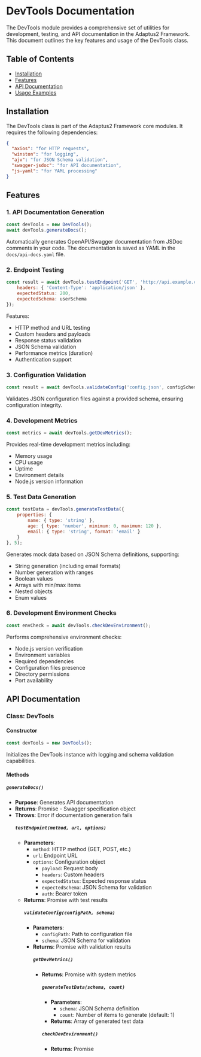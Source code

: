 # DevTools Documentation

The DevTools module provides a comprehensive set of utilities for development, testing, and API documentation in the Adaptus2 Framework. This document outlines the key features and usage of the DevTools class.

## Table of Contents
- [Installation](#installation)
- [Features](#features)
- [API Documentation](#api-documentation)
- [Usage Examples](#usage-examples)

## Installation

The DevTools class is part of the Adaptus2 Framework core modules. It requires the following dependencies:
```json
{
  "axios": "for HTTP requests",
  "winston": "for logging",
  "ajv": "for JSON Schema validation",
  "swagger-jsdoc": "for API documentation",
  "js-yaml": "for YAML processing"
}
```

## Features

### 1. API Documentation Generation
```javascript
const devTools = new DevTools();
await devTools.generateDocs();
```
Automatically generates OpenAPI/Swagger documentation from JSDoc comments in your code. The documentation is saved as YAML in the `docs/api-docs.yaml` file.

### 2. Endpoint Testing
```javascript
const result = await devTools.testEndpoint('GET', 'http://api.example.com/users', {
    headers: { 'Content-Type': 'application/json' },
    expectedStatus: 200,
    expectedSchema: userSchema
});
```
Features:
- HTTP method and URL testing
- Custom headers and payloads
- Response status validation
- JSON Schema validation
- Performance metrics (duration)
- Authentication support

### 3. Configuration Validation
```javascript
const result = await devTools.validateConfig('config.json', configSchema);
```
Validates JSON configuration files against a provided schema, ensuring configuration integrity.

### 4. Development Metrics
```javascript
const metrics = await devTools.getDevMetrics();
```
Provides real-time development metrics including:
- Memory usage
- CPU usage
- Uptime
- Environment details
- Node.js version information

### 5. Test Data Generation
```javascript
const testData = devTools.generateTestData({
    properties: {
        name: { type: 'string' },
        age: { type: 'number', minimum: 0, maximum: 120 },
        email: { type: 'string', format: 'email' }
    }
}, 5);
```
Generates mock data based on JSON Schema definitions, supporting:
- String generation (including email formats)
- Number generation with ranges
- Boolean values
- Arrays with min/max items
- Nested objects
- Enum values

### 6. Development Environment Checks
```javascript
const envCheck = await devTools.checkDevEnvironment();
```
Performs comprehensive environment checks:
- Node.js version verification
- Environment variables
- Required dependencies
- Configuration files presence
- Directory permissions
- Port availability

## API Documentation

### Class: DevTools

#### Constructor
```javascript
const devTools = new DevTools();
```
Initializes the DevTools instance with logging and schema validation capabilities.

#### Methods

##### `generateDocs()`
- **Purpose**: Generates API documentation
- **Returns**: Promise<Object> - Swagger specification object
- **Throws**: Error if documentation generation fails

##### `testEndpoint(method, url, options)`
- **Parameters**:
  - `method`: HTTP method (GET, POST, etc.)
  - `url`: Endpoint URL
  - `options`: Configuration object
    - `payload`: Request body
    - `headers`: Custom headers
    - `expectedStatus`: Expected response status
    - `expectedSchema`: JSON Schema for validation
    - `auth`: Bearer token
- **Returns**: Promise<Object> with test results

##### `validateConfig(configPath, schema)`
- **Parameters**:
  - `configPath`: Path to configuration file
  - `schema`: JSON Schema for validation
- **Returns**: Promise<Object> with validation results

##### `getDevMetrics()`
- **Returns**: Promise<Object> with system metrics

##### `generateTestData(schema, count)`
- **Parameters**:
  - `schema`: JSON Schema definition
  - `count`: Number of items to generate (default: 1)
- **Returns**: Array of generated test data

##### `checkDevEnvironment()`
- **Returns**: Promise<Object> with environment check results

## Usage Examples

### Complete API Testing Workflow
```javascript
const devTools = new DevTools();

// Generate API documentation
await devTools.generateDocs();

// Test an endpoint
const testResult = await devTools.testEndpoint('POST', '/api/users', {
    payload: {
        name: 'Test User',
        email: 'test@example.com'
    },
    expectedStatus: 201,
    expectedSchema: userSchema
});

// Validate configuration
const configValidation = await devTools.validateConfig('config/api.json', apiConfigSchema);

// Generate test data
const testUsers = devTools.generateTestData({
    properties: {
        name: { type: 'string' },
        email: { type: 'string', format: 'email' },
        age: { type: 'number', minimum: 18, maximum: 99 }
    }
}, 10);

// Check development environment
const envStatus = await devTools.checkDevEnvironment();
```

### Error Handling
```javascript
try {
    const result = await devTools.testEndpoint('GET', '/api/users');
    console.log('Test successful:', result);
} catch (error) {
    console.error('Test failed:', error.message);
}
```

## Best Practices

1. **Documentation Generation**
   - Keep JSDoc comments up-to-date
   - Run documentation generation before commits
   - Version control your API documentation

2. **Endpoint Testing**
   - Test both success and error scenarios
   - Include schema validation for critical endpoints
   - Monitor response times for performance issues

3. **Configuration Management**
   - Always validate configurations before deployment
   - Keep schemas updated with configuration changes
   - Use environment-specific configuration files

4. **Test Data**
   - Use realistic data ranges and formats
   - Include edge cases in test data
   - Maintain consistent test data across environments

5. **Environment Checks**
   - Run environment checks during application startup
   - Verify all required services are available
   - Keep port configurations updated
